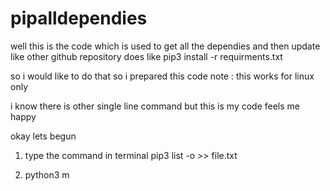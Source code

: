 # pipalldependies

well this is the code which is used to get all the dependies and then update like other github repository does 
like 
pip3 install -r requirments.txt

so i would like to do  that so i prepared this code 
note : this works for linux only 

i know there is other single line command but this is my code feels me happy 


okay lets begun 


1. type the command in terminal 
 pip3 list -o >> file.txt
 
2. python3 m
 
